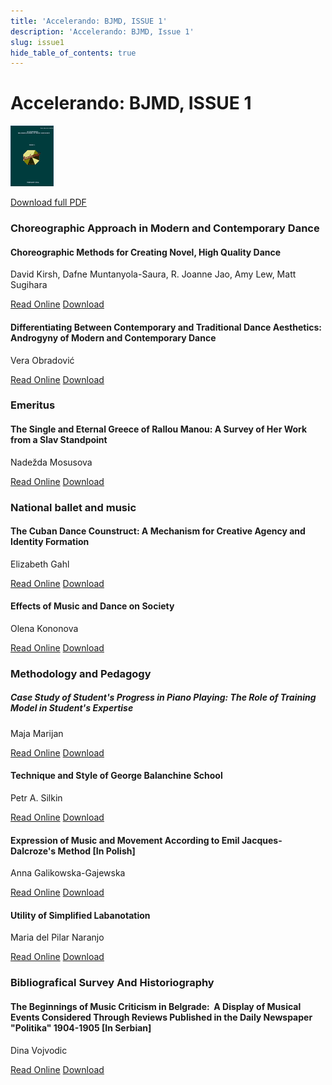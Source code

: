 ```yaml
---
title: 'Accelerando: BJMD, ISSUE 1'
description: 'Accelerando: BJMD, Issue 1'
slug: issue1
hide_table_of_contents: true
---
```


# Accelerando: BJMD, ISSUE 1

<!-- truncate -->

![Accelerndo: BJMD, Issue 1](accelerandoBJMD2016.png)

[Download full PDF](https://accelerandobjmd.weebly.com/uploads/6/9/5/0/6950835/accelerando_bjmd2016.pdf)

### Choreographic Approach in Modern and Contemporary Dance

#### Choreographic Methods for Creating Novel, High Quality Dance

David Kirsh, Dafne Muntanyola-Saura, R. Joanne Jao, Amy Lew, Matt Sugihara

[Read Online](/articles/issue1/choreographic-methods-for-creating-novel-high-quality-dance) [Download](https://drive.google.com/file/d/1-ANCb5gPjDUoZ41_9oW7ckX8leksxMd0/view?usp=sharing)

#### Differentiating Between Contemporary and Traditional Dance Aesthetics: Androgyny of Modern and Contemporary Dance

Vera Obradović

[Read Online](/articles/issue1/differentiating-between-contemporary-and-traditional-dance-aesthetic) [Download](https://drive.google.com/file/d/0B-3gNmXhRJqfUVpWZnJhVUk5WXc/view?usp=drive_link&resourcekey=0-CccB8-rlxM69XsTjuAOUDQ)


### Emeritus

#### The Single and Eternal Greece of Rallou Manou: A Survey of Her Work from a Slav Standpoint

Nadežda Mosusova

[Read Online](/articles/issue1/single-and-eternal-greece-of-rallou-manou) [Download](https://drive.google.com/file/d/1gNM-sdyPU1f-IQWN_W0yU1T0bA9DBC9x/view?usp=sharing)

### National ballet and music

#### The Cuban Dance Counstruct: A Mechanism for Creative Agency and Identity Formation

Elizabeth Gahl

[Read Online](/articles/issue1/the-cuban-dance-construct) [Download](https://drive.google.com/file/d/1FVRndJ0Q7KMfckf13juMhx4Pm-_s8tOL/view?usp=sharing)


#### Effects of Music and Dance on Society

Olena Kononova

[Read Online](/articles/issue1/genesis-of-kharkov-music-culture) [Download](https://drive.google.com/file/d/1nbfPQ2mWx9hY2ZNkn3JD93ZdIzSU4IfP/view?usp=sharing)

### Methodology and Pedagogy

##### Case Study of Student's Progress in Piano Playing: The Role of Training Model in Student's Expertise

Maja Marijan

[Read Online](/articles/issue1/the-role-of-training-model-in-piano-learning-and-teaching) [Download](https://drive.google.com/file/d/17gbslAgUXPZgrGZvpjtFeuKqOhhWzakW/view?usp=sharing)


#### Technique and Style of George Balanchine School

Petr A. Silkin

[Read Online](/articles/issue1/technique-and-style-of-george-balanchine-school) [Download](https://drive.google.com/file/d/1MbEVls7M1lGKBrwcl1kFGq2bAXdZGlwv/view?usp=sharing)

#### Expression of Music and Movement According to Emil Jacques-Dalcroze's Method [In Polish]

Anna Galikowska-Gajewska

[Read Online](/articles/issue1/russian-ballet-dancers-and-choreographers-at-the-belgrade-stage) [Download](https://drive.google.com/file/d/1WQ_1d6k2jPT37LTrq0X62de25UYLecjA/view?usp=sharing)

#### Utility of Simplified Labanotation

Maria del Pilar Naranjo

[Read Online](/articles/issue1/the-sound-in-movement) [Download](https://drive.google.com/file/d/1p1O8sDbbHfRSXcbxvMFgRkOIFawNwb0Q/view?usp=sharing)

### Bibliografical Survey And Historiography

#### The Beginnings of Music Criticism in Belgrade:​ ​ A Display of Musical Events Considered Through Reviews Published in the Daily Newspaper "Politika" 1904-1905 [In Serbian]

Dina Vojvodic

[Read Online](/articles/issue1/a-holistic-approach-to-issues-concerning-obesity-and-african-dance) [Download](https://drive.google.com/file/d/1XnAbUn61JkNdiUlC1kgrGoD1ncrNbdSL/view?usp=sharing)
